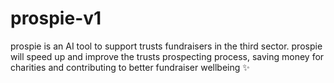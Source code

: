 # prospie-v1

prospie is an AI tool to support trusts fundraisers in the third sector. prospie will speed up and improve the trusts prospecting process, saving money for charities and contributing to better fundraiser wellbeing ✨
